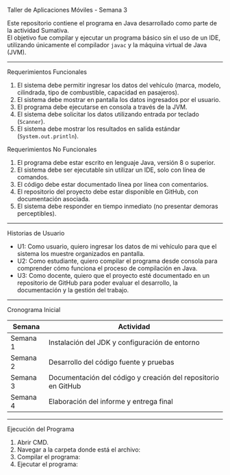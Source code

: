 Taller de Aplicaciones Móviles - Semana 3  

Este repositorio contiene el programa en Java desarrollado como parte de la actividad Sumativa.  
El objetivo fue compilar y ejecutar un programa básico sin el uso de un IDE, utilizando únicamente el compilador `javac` y la máquina virtual de Java (JVM).  

---

Requerimientos Funcionales
1. El sistema debe permitir ingresar los datos del vehículo (marca, modelo, cilindrada, tipo de combustible, capacidad en pasajeros).  
2. El sistema debe mostrar en pantalla los datos ingresados por el usuario.  
3. El programa debe ejecutarse en consola a través de la JVM.  
4. El sistema debe solicitar los datos utilizando entrada por teclado (`Scanner`).  
5. El sistema debe mostrar los resultados en salida estándar (`System.out.println`).  

 Requerimientos No Funcionales
1. El programa debe estar escrito en lenguaje Java, versión 8 o superior.  
2. El sistema debe ser ejecutable sin utilizar un IDE, solo con línea de comandos.  
3. El código debe estar documentado línea por línea con comentarios.  
4. El repositorio del proyecto debe estar disponible en GitHub, con documentación asociada.  
5. El sistema debe responder en tiempo inmediato (no presentar demoras perceptibles).  

---

Historias de Usuario
- U1: Como usuario, quiero ingresar los datos de mi vehículo para que el sistema los muestre organizados en pantalla.  
- U2: Como estudiante, quiero compilar el programa desde consola para comprender cómo funciona el proceso de compilación en Java.  
- U3: Como docente, quiero que el proyecto esté documentado en un repositorio de GitHub para poder evaluar el desarrollo, la documentación y la gestión del trabajo.  

---

Cronograma Inicial

| Semana | Actividad |
|--------|-----------|
| Semana 1 | Instalación del JDK y configuración de entorno |
| Semana 2 | Desarrollo del código fuente y pruebas |
| Semana 3 | Documentación del código y creación del repositorio en GitHub |
| Semana 4 | Elaboración del informe y entrega final |

---

Ejecución del Programa
1. Abrir CMD.  
2. Navegar a la carpeta donde está el archivo:
3. Compilar el programa:
4. Ejecutar el programa:  


   
